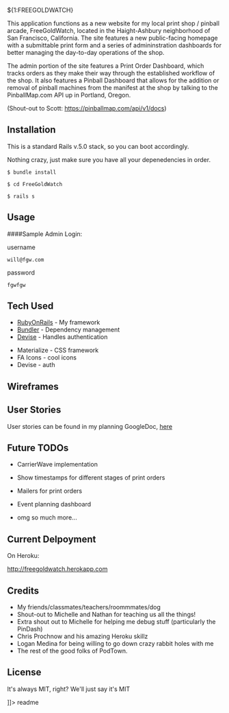 <snippet>
  <content><![CDATA[
  
# ${1:FREEGOLDWATCH}
This application functions as a new website for my local print shop / pinball arcade, FreeGoldWatch, located in the Haight-Ashbury neighborhood of San Francisco, California.  The site features a new public-facing homepage with a submittable print form and a series of admininstration dashboards for better managing the day-to-day operations of the shop.  

The admin portion of the site features a Print Order Dashboard, which tracks orders as they make their way through the established workflow of the shop.  It also features a Pinball Dashboard that allows for the addition or removal of pinball machines from the manifest at the shop by talking to the PinballMap.com API up in Portland, Oregon. 

(Shout-out to Scott: https://pinballmap.com/api/v1/docs)


## Installation
This is a standard Rails v.5.0 stack, so you can boot accordingly.

Nothing crazy, just make sure you have all your depenedencies in order.

```
$ bundle install
```
```
$ cd FreeGoldWatch
```
```
$ rails s
```


## Usage

####Sample Admin Login:

username
```
will@fgw.com
```
password
```
fgwfgw
```

## Tech Used

* [RubyOnRails](https://github.com/rails/rails) - My framework
* [Bundler](https://github.com/bundler/bundler) - Dependency management
* [Devise](https://github.com/plataformatec/devise) - Handles authentication

- Materialize - CSS framework
- FA Icons - cool icons
- Devise - auth


## Wireframes

## User Stories

User stories can be found in my planning GoogleDoc, [here](https://docs.google.com/document/d/1lbzvIm8x1vbpjOFJxT-MkkNsgewM2VLCCdJUuPousj0/edit?usp=sharing)

## Future TODOs

- CarrierWave implementation
- Show timestamps for different stages of print orders
- Mailers for print orders
- Event planning dashboard

- omg so much more...


## Current Delpoyment

On Heroku:

http://freegoldwatch.herokapp.com


## Credits

- My friends/classmates/teachers/roommmates/dog
- Shout-out to Michelle and Nathan for teaching us all the things!
- Extra shout out to Michelle for helping me debug stuff (particularly the PinDash)
- Chris Prochnow and his amazing Heroku skillz
- Logan Medina for being willing to go down crazy rabbit holes with me
- The rest of the good folks of PodTown.


## License
It's always MIT, right?  We'll just say it's MIT

]]></content>
  <tabTrigger>readme</tabTrigger>
</snippet>
